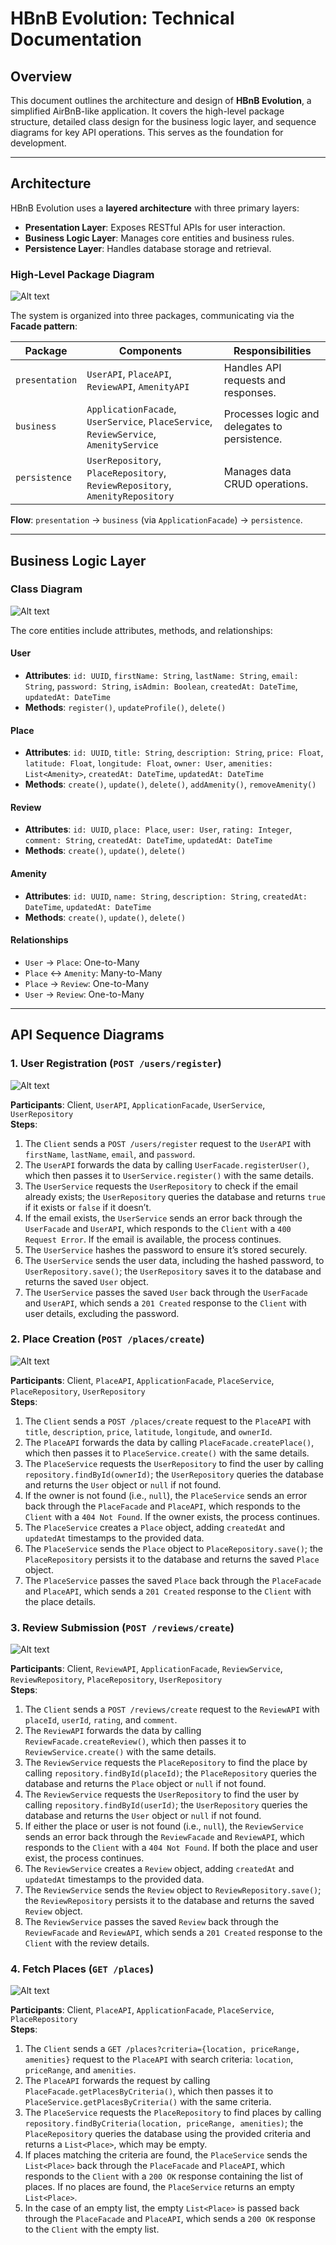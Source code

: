 # HBnB Evolution: Technical Documentation

## Overview

This document outlines the architecture and design of **HBnB Evolution**, a simplified AirBnB-like application. It covers the high-level package structure, detailed class design for the business logic layer, and sequence diagrams for key API operations. This serves as the foundation for development.

---

## Architecture
HBnB Evolution uses a **layered architecture** with three primary layers:

- **Presentation Layer**: Exposes RESTful APIs for user interaction.
- **Business Logic Layer**: Manages core entities and business rules.
- **Persistence Layer**: Handles database storage and retrieval.

### High-Level Package Diagram

![Alt text](https://raw.githubusercontent.com/mounirchebbi/HBnB_UML/refs/heads/main/High_level_diagram.png)


The system is organized into three packages, communicating via the **Facade pattern**:

| Package         | Components                          | Responsibilities                          |
|-----------------|-------------------------------------|-------------------------------------------|
| `presentation`  | `UserAPI`, `PlaceAPI`, `ReviewAPI`, `AmenityAPI` | Handles API requests and responses.       |
| `business`      | `ApplicationFacade`, `UserService`, `PlaceService`, `ReviewService`, `AmenityService` | Processes logic and delegates to persistence. |
| `persistence`   | `UserRepository`, `PlaceRepository`, `ReviewRepository`, `AmenityRepository` | Manages data CRUD operations.            |

**Flow**: `presentation` → `business` (via `ApplicationFacade`) → `persistence`.

---

## Business Logic Layer

### Class Diagram

![Alt text](https://raw.githubusercontent.com/mounirchebbi/HBnB_UML/refs/heads/main/Class_Diagram.png)


The core entities include attributes, methods, and relationships:

#### User
- **Attributes**: `id: UUID`, `firstName: String`, `lastName: String`, `email: String`, `password: String`, `isAdmin: Boolean`, `createdAt: DateTime`, `updatedAt: DateTime`
- **Methods**: `register()`, `updateProfile()`, `delete()`

#### Place
- **Attributes**: `id: UUID`, `title: String`, `description: String`, `price: Float`, `latitude: Float`, `longitude: Float`, `owner: User`, `amenities: List<Amenity>`, `createdAt: DateTime`, `updatedAt: DateTime`
- **Methods**: `create()`, `update()`, `delete()`, `addAmenity()`, `removeAmenity()`

#### Review
- **Attributes**: `id: UUID`, `place: Place`, `user: User`, `rating: Integer`, `comment: String`, `createdAt: DateTime`, `updatedAt: DateTime`
- **Methods**: `create()`, `update()`, `delete()`

#### Amenity
- **Attributes**: `id: UUID`, `name: String`, `description: String`, `createdAt: DateTime`, `updatedAt: DateTime`
- **Methods**: `create()`, `update()`, `delete()`

#### Relationships
- `User` → `Place`: One-to-Many
- `Place` ↔ `Amenity`: Many-to-Many
- `Place` → `Review`: One-to-Many
- `User` → `Review`: One-to-Many

---

## API Sequence Diagrams

### 1. User Registration (`POST /users/register`)
![Alt text](https://raw.githubusercontent.com/mounirchebbi/HBnB_UML/refs/heads/main/sequence_Diagram_user_regustration.png)

**Participants**: Client, `UserAPI`, `ApplicationFacade`, `UserService`, `UserRepository`  
**Steps**:  
1. The `Client` sends a `POST /users/register` request to the `UserAPI` with `firstName`, `lastName`, `email`, and `password`.
2. The `UserAPI` forwards the data by calling `UserFacade.registerUser()`, which then passes it to `UserService.register()` with the same details.
3. The `UserService` requests the `UserRepository` to check if the email already exists; the `UserRepository` queries the database and returns `true` if it exists or `false` if it doesn’t.
4. If the email exists, the `UserService` sends an error back through the `UserFacade` and `UserAPI`, which responds to the `Client` with a `400 Request Error`. If the email is available, the process continues.
5. The `UserService` hashes the password to ensure it’s stored securely.
6. The `UserService` sends the user data, including the hashed password, to `UserRepository.save()`; the `UserRepository` saves it to the database and returns the saved `User` object.
7. The `UserService` passes the saved `User` back through the `UserFacade` and `UserAPI`, which sends a `201 Created` response to the `Client` with user details, excluding the password.

### 2. Place Creation (`POST /places/create`)
![Alt text](https://raw.githubusercontent.com/mounirchebbi/HBnB_UML/refs/heads/main/sequence_Diagram_place_creation.png)

**Participants**: Client, `PlaceAPI`, `ApplicationFacade`, `PlaceService`, `PlaceRepository`, `UserRepository`  
**Steps**:  
1. The `Client` sends a `POST /places/create` request to the `PlaceAPI` with `title`, `description`, `price`, `latitude`, `longitude`, and `ownerId`.
2. The `PlaceAPI` forwards the data by calling `PlaceFacade.createPlace()`, which then passes it to `PlaceService.create()` with the same details.
3. The `PlaceService` requests the `UserRepository` to find the user by calling `repository.findById(ownerId)`; the `UserRepository` queries the database and returns the `User` object or `null` if not found.
4. If the owner is not found (i.e., `null`), the `PlaceService` sends an error back through the `PlaceFacade` and `PlaceAPI`, which responds to the `Client` with a `404 Not Found`. If the owner exists, the process continues.
5. The `PlaceService` creates a `Place` object, adding `createdAt` and `updatedAt` timestamps to the provided data.
6. The `PlaceService` sends the `Place` object to `PlaceRepository.save()`; the `PlaceRepository` persists it to the database and returns the saved `Place` object.
7. The `PlaceService` passes the saved `Place` back through the `PlaceFacade` and `PlaceAPI`, which sends a `201 Created` response to the `Client` with the place details.

### 3. Review Submission (`POST /reviews/create`)
![Alt text](https://raw.githubusercontent.com/mounirchebbi/HBnB_UML/refs/heads/main/sequence_Diagram_review_creation.png)

**Participants**: Client, `ReviewAPI`, `ApplicationFacade`, `ReviewService`, `ReviewRepository`, `PlaceRepository`, `UserRepository`  
**Steps**:  
1. The `Client` sends a `POST /reviews/create` request to the `ReviewAPI` with `placeId`, `userId`, `rating`, and `comment`.
2. The `ReviewAPI` forwards the data by calling `ReviewFacade.createReview()`, which then passes it to `ReviewService.create()` with the same details.
3. The `ReviewService` requests the `PlaceRepository` to find the place by calling `repository.findById(placeId)`; the `PlaceRepository` queries the database and returns the `Place` object or `null` if not found.
4. The `ReviewService` requests the `UserRepository` to find the user by calling `repository.findById(userId)`; the `UserRepository` queries the database and returns the `User` object or `null` if not found.
5. If either the place or user is not found (i.e., `null`), the `ReviewService` sends an error back through the `ReviewFacade` and `ReviewAPI`, which responds to the `Client` with a `404 Not Found`. If both the place and user exist, the process continues.
6. The `ReviewService` creates a `Review` object, adding `createdAt` and `updatedAt` timestamps to the provided data.
7. The `ReviewService` sends the `Review` object to `ReviewRepository.save()`; the `ReviewRepository` persists it to the database and returns the saved `Review` object.
8. The `ReviewService` passes the saved `Review` back through the `ReviewFacade` and `ReviewAPI`, which sends a `201 Created` response to the `Client` with the review details.

### 4. Fetch Places (`GET /places`)
![Alt text](https://raw.githubusercontent.com/mounirchebbi/HBnB_UML/refs/heads/main/sequence_Diagram_fetch_places.png)

**Participants**: Client, `PlaceAPI`, `ApplicationFacade`, `PlaceService`, `PlaceRepository`  
**Steps**:  
1. The `Client` sends a `GET /places?criteria={location, priceRange, amenities}` request to the `PlaceAPI` with search criteria: `location`, `priceRange`, and `amenities`.
2. The `PlaceAPI` forwards the request by calling `PlaceFacade.getPlacesByCriteria()`, which then passes it to `PlaceService.getPlacesByCriteria()` with the same criteria.
3. The `PlaceService` requests the `PlaceRepository` to find places by calling `repository.findByCriteria(location, priceRange, amenities)`; the `PlaceRepository` queries the database using the provided criteria and returns a `List<Place>`, which may be empty.
4. If places matching the criteria are found, the `PlaceService` sends the `List<Place>` back through the `PlaceFacade` and `PlaceAPI`, which responds to the `Client` with a `200 OK` response containing the list of places. If no places are found, the `PlaceService` returns an empty `List<Place>`.
5. In the case of an empty list, the empty `List<Place>` is passed back through the `PlaceFacade` and `PlaceAPI`, which sends a `200 OK` response to the `Client` with the empty list.
